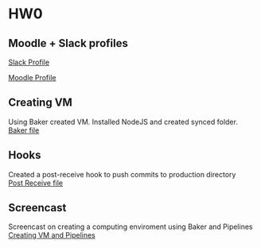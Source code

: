 # HW0   
   
## Moodle + Slack profiles   
   
[Slack Profile](https://csc519-spring2018.slack.com/threads/team/ubhosle/)   
   
[Moodle Profile](https://moodle-courses1718.wolfware.ncsu.edu/user/profile.php?id=144627)  
  
## Creating VM
Using Baker created VM. Installed NodeJS and created synced folder.     
[Baker file](baker.yml)   
   
## Hooks
Created a post-receive hook to push commits to production directory    
[Post Receive file](post-receive)    
    
## Screencast    
Screencast on creating a computing enviroment using Baker and Pipelines     
[Creating VM and Pipelines](https://youtu.be/R737BSn5igM)   
   
   

